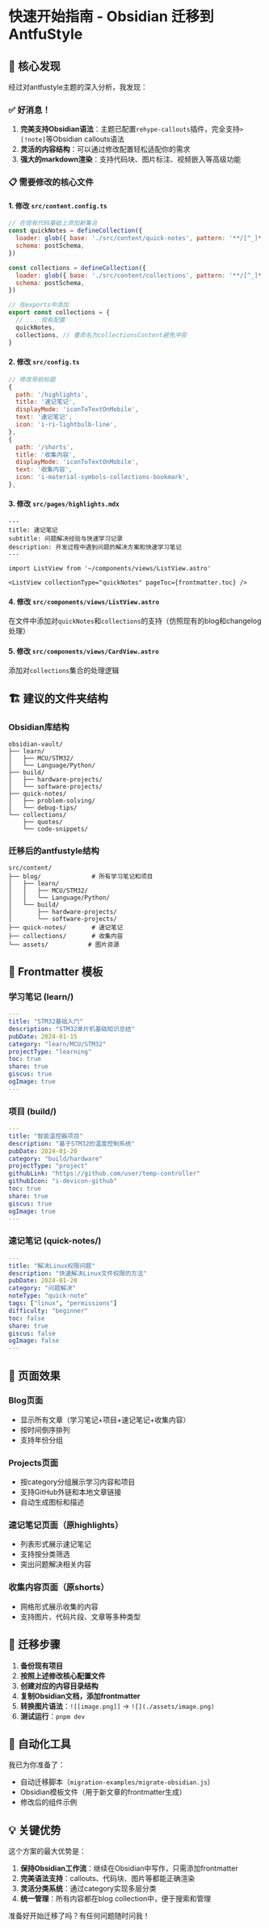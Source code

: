 # 快速开始指南 - Obsidian 迁移到 AntfuStyle

## 🎯 核心发现

经过对antfustyle主题的深入分析，我发现：

### ✅ 好消息！
1. **完美支持Obsidian语法**：主题已配置`rehype-callouts`插件，完全支持`>[!note]`等Obsidian callouts语法
2. **灵活的内容结构**：可以通过修改配置轻松适配你的需求
3. **强大的markdown渲染**：支持代码块、图片标注、视频嵌入等高级功能

### 📋 需要修改的核心文件

#### 1. 修改 `src/content.config.ts`
```javascript
// 在现有代码基础上添加新集合
const quickNotes = defineCollection({
  loader: glob({ base: './src/content/quick-notes', pattern: '**/[^_]*.{md,mdx}' }),
  schema: postSchema,
})

const collections = defineCollection({
  loader: glob({ base: './src/content/collections', pattern: '**/[^_]*.{md,mdx}' }),
  schema: postSchema,
})

// 在exports中添加
export const collections = {
  // ... 现有配置
  quickNotes,
  collections, // 重命名为collectionsContent避免冲突
}
```

#### 2. 修改 `src/config.ts`
```javascript
// 修改导航标题
{
  path: '/highlights',
  title: '速记笔记',
  displayMode: 'iconToTextOnMobile',
  text: '速记笔记',
  icon: 'i-ri-lightbulb-line',
},
{
  path: '/shorts',
  title: '收集内容', 
  displayMode: 'iconToTextOnMobile',
  text: '收集内容',
  icon: 'i-material-symbols-collections-bookmark',
},
```

#### 3. 修改 `src/pages/highlights.mdx`
```astro
---
title: 速记笔记
subtitle: 问题解决经验与快速学习记录
description: 开发过程中遇到问题的解决方案和快速学习笔记
---

import ListView from '~/components/views/ListView.astro'

<ListView collectionType="quickNotes" pageToc={frontmatter.toc} />
```

#### 4. 修改 `src/components/views/ListView.astro`
在文件中添加对`quickNotes`和`collections`的支持（仿照现有的blog和changelog处理）

#### 5. 修改 `src/components/views/CardView.astro`
添加对`collections`集合的处理逻辑

## 🏗️ 建议的文件夹结构

### Obsidian库结构
```
obsidian-vault/
├── learn/
│   ├── MCU/STM32/
│   └── Language/Python/
├── build/
│   ├── hardware-projects/
│   └── software-projects/
├── quick-notes/
│   ├── problem-solving/
│   └── debug-tips/
└── collections/
    ├── quotes/
    └── code-snippets/
```

### 迁移后的antfustyle结构
```
src/content/
├── blog/              # 所有学习笔记和项目
│   ├── learn/
│   │   ├── MCU/STM32/
│   │   └── Language/Python/
│   └── build/
│       ├── hardware-projects/
│       └── software-projects/
├── quick-notes/       # 速记笔记
├── collections/       # 收集内容
└── assets/           # 图片资源
```

## 📝 Frontmatter 模板

### 学习笔记 (learn/)
```yaml
---
title: "STM32基础入门"
description: "STM32单片机基础知识总结"
pubDate: 2024-01-15
category: "learn/MCU/STM32"
projectType: "learning"
toc: true
share: true
giscus: true
ogImage: true
---
```

### 项目 (build/)
```yaml
---
title: "智能温控器项目"
description: "基于STM32的温度控制系统"
pubDate: 2024-01-20
category: "build/hardware"
projectType: "project"
githubLink: "https://github.com/user/temp-controller"
githubIcon: "i-devicon-github"
toc: true
share: true
giscus: true
ogImage: true
---
```

### 速记笔记 (quick-notes/)
```yaml
---
title: "解决Linux权限问题"
description: "快速解决Linux文件权限的方法"
pubDate: 2024-01-20
category: "问题解决"
noteType: "quick-note"
tags: ["linux", "permissions"]
difficulty: "beginner"
toc: false
share: true
giscus: false
ogImage: false
---
```

## 🎨 页面效果

### Blog页面
- 显示所有文章（学习笔记+项目+速记笔记+收集内容）
- 按时间倒序排列
- 支持年份分组

### Projects页面
- 按category分组展示学习内容和项目
- 支持GitHub外链和本地文章链接
- 自动生成图标和描述

### 速记笔记页面（原highlights）
- 列表形式展示速记笔记
- 支持按分类筛选
- 突出问题解决相关内容

### 收集内容页面（原shorts）
- 网格形式展示收集的内容
- 支持图片、代码片段、文章等多种类型

## 🚀 迁移步骤

1. **备份现有项目**
2. **按照上述修改核心配置文件**
3. **创建对应的内容目录结构**
4. **复制Obsidian文档，添加frontmatter**
5. **转换图片语法**：`![[image.png]]` → `![](./assets/image.png)`
6. **测试运行**：`pnpm dev`

## 🔧 自动化工具

我已为你准备了：
- 自动迁移脚本（`migration-examples/migrate-obsidian.js`）
- Obsidian模板文件（用于新文章的frontmatter生成）
- 修改后的组件示例

## 💡 关键优势

这个方案的最大优势是：
1. **保持Obsidian工作流**：继续在Obsidian中写作，只需添加frontmatter
2. **完美语法支持**：callouts、代码块、图片等都能正确渲染
3. **灵活分类系统**：通过category实现多层分类
4. **统一管理**：所有内容都在blog collection中，便于搜索和管理

准备好开始迁移了吗？有任何问题随时问我！
